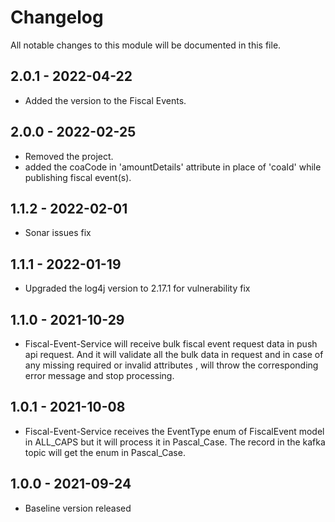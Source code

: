 # Changelog
All notable changes to this module will be documented in this file.

## 2.0.1 - 2022-04-22
- Added the version to the Fiscal Events.

## 2.0.0 - 2022-02-25
- Removed the project.
- added the coaCode in 'amountDetails' attribute in place of 'coaId' while publishing fiscal event(s).

## 1.1.2 - 2022-02-01
- Sonar issues fix

## 1.1.1 - 2022-01-19
- Upgraded the log4j version to 2.17.1 for vulnerability fix

## 1.1.0 - 2021-10-29
- Fiscal-Event-Service will receive bulk fiscal event request data in push api request. And it will validate all the bulk data in request and in case of any missing required or invalid attributes , will throw the corresponding error message and stop processing.

## 1.0.1 - 2021-10-08
- Fiscal-Event-Service receives the EventType enum of FiscalEvent model in ALL_CAPS but it will process it in 
  Pascal_Case. The record in the kafka topic will get the enum in Pascal_Case. 

## 1.0.0 - 2021-09-24
- Baseline version released
